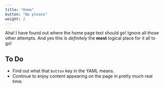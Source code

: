 ```yaml
---
title: "Home"
button: "No please"
weight: 2
---
```


Aha! I have found out where the home page text should go! Ignore all those other attempts. And yes this is _definitely_ the **most** logical place for it all to go!

## To Do
* Find out what that `button` key in the YAML means.
* Continue to enjoy content appearing on the page in pretty much real time. 
